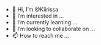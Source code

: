 - 👋 Hi, I’m @Kiirissa
- 👀 I’m interested in ...
- 🌱 I’m currently learning ...
- 💞️ I’m looking to collaborate on ...
- 📫 How to reach me ...

<!---
Kiirissa/Kiirissa is a ✨ special ✨ repository because its `README.md` (this file) appears on your GitHub profile.
You can click the Preview link to take a look at your changes.
--->
